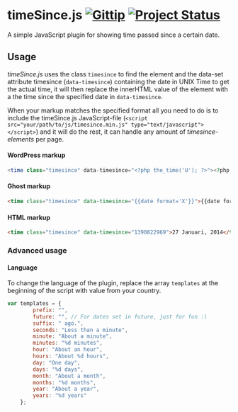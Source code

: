timeSince.js [![Gittip](http://img.shields.io/gittip/reedyn.svg)](https://www.gittip.com/Shields/) [![Project Status](http://stillmaintained.com/reedyn/Draugur.png)](http://stillmaintained.com/reedyn/timeSince.js)
==========

A simple JavaScript plugin for showing time passed since a certain date.

## Usage

*timeSince.js* uses the class `timesince` to find the element and the data-set attribute timesince (`data-timesince`) containing the date in UNIX Time to get the actual time, it will then replace the innerHTML value of the element with a the time since the specified date in `data-timesince`.

When your markup matches the specified format all you need to do is to include the timeSince.js JavaScript-file (`<script src="your/path/to/js/timesince.min.js" type="text/javascript"></script>`) and it will do the rest, it can handle any amount of *timesince-elements* per page.

#### WordPress markup
```php
<time class="timesince" data-timesince="<?php the_time('U'); ?>"><?php the_time('F j, Y'); ?></time>
```

#### Ghost markup
```html
<time class="timesince" data-timesince="{{date format='X'}}">{{date format='D MMM YYYY'}}</time>
```

#### HTML markup
```html
<time class="timesince" data-timesince="1390822969">27 Januari, 2014</time>
```

### Advanced usage

#### Language

To change the language of the plugin, replace the array `templates` at the beginning of the script with value from your country.

```javascript
var templates = {
        prefix: "",
        future: "", // For dates set in future, just for fun :)
        suffix: " ago.",
        seconds: "Less than a minute",
        minute: "About a minute",
        minutes: "%d minutes",
        hour: "About an hour",
        hours: "About %d hours",
        day: "One day",
        days: "%d days",
        month: "About a month",
        months: "%d months",
        year: "About a year",
        years: "%d years"
    };
```
